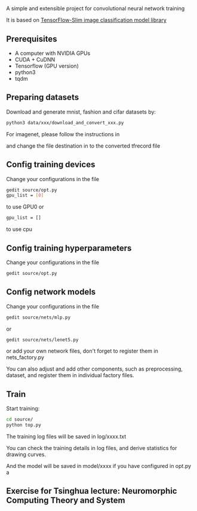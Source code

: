 # 

A simple and extensible project for convolutional neural network training
 
It is based on [TensorFlow-Slim image classification model library](https://github.com/tensorflow/models/tree/master/research/slim)



## Prerequisites
- A computer with NVIDIA GPUs
- CUDA + CuDNN
- Tensorflow (GPU version)
- python3
- tqdm


## Preparing datasets
Download and generate mnist, fashion and cifar datasets by:
```bash
python3 data/xxx/download_and_convert_xxx.py
```
For imagenet, please follow the instructions in 


and change the file destination in  to the converted tfrecord file 
## Config training devices
Change your configurations in the file
```bash
gedit source/opt.py
gpu_list = [0]
```
to use GPU0
or
```bash
gpu_list = []
```
to use cpu


## Config training hyperparameters
Change your configurations in the file
```bash
gedit source/opt.py
```

## Config network models
Change your configurations in the file
```bash
gedit source/nets/mlp.py
```
or
```bash
gedit source/nets/lenet5.py
```
or add your own network files, don't forget to register them in nets_factory.py

You can also adjust and add other components, such as preprocessing, dataset, and register them in individual factory files.

## Train
Start training:
```bash
cd source/
python top.py
```
The training log files will be saved in log/xxxx.txt

You can check the training details in log files, and derive statistics for drawing curves.

And the model will be saved in model/xxxx if you have configured in opt.py
a

## Exercise for Tsinghua lecture: Neuromorphic Computing Theory and System

